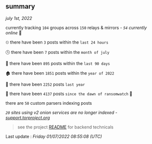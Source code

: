 
## summary
_july 1st, 2022_

currently tracking `104` groups across `150` relays & mirrors - _`54` currently online_ 📡

⏲ there have been `3` posts within the `last 24 hours`

🕓 there have been `7` posts within the `month of july`

📅 there have been `895` posts within the `last 90 days`

🏚 there have been `1851` posts within the `year of 2022`

🚀 there have been `2252` posts `last year`

🦕 there have been `4137` posts `since the dawn of ransomwatch` 🐣

there are `50` custom parsers indexing posts

_`20` sites using v2 onion services are no longer indexed - [support.torproject.org](https://support.torproject.org/onionservices/v2-deprecation/)_

> see the project [README](https://github.com/jmousqueton/ransomwatch#readme) for backend technicals



Last update : _Friday 01/07/2022 08:55:08 (UTC)_

